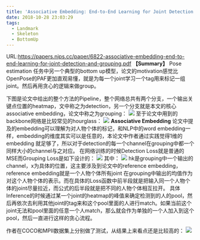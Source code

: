 ```yaml
---
title: 'Associative Embedding: End-to-End Learning for Joint Detection and Grouping'
date: 2018-10-28 23:03:29
tags:
  - Landmark
  - Skeleton
  - BottomUp
---
```

URL:https://papers.nips.cc/paper/6822-associative-embedding-end-to-end-learning-for-joint-detection-and-grouping.pdf
**【Summary】** Pose estimation 任务中另一个典型的bottom up模型，论文的motivation感觉比OpenPose的PAF更加直观易懂，就是为每一个joint学习一个tag用来标记一组joint。然后再用贪心的逻辑来做group。

下图是论文中给出的整个方法的Pipeline，整个网络总共有两个分支，一个输出关键点位置的heatmap，文中称之为detection，另一个分支就是本文的核心associative embedding，论文中称之为grouping：
![](Associative-Embedding-End-to-End-Learning-for-Joint-Detection-and-Grouping-3c5dd349b51723e15a8ec5ea15463e029db0fb03_1_690x338.jpg)
至于论文中用到的backbone网络是比较常见的hourglass：
![](Associative-Embedding-End-to-End-Learning-for-Joint-Detection-and-Grouping-e180bb474a3cf204c9540778d188a8f57ffa2ef0.png)
**Associative Embedding**
论文中提及的embedding可以理解为对人物个体的标记，和NLP中的word embedding一样，embedding的维度其实可以是任意的，本论文中作者通过实践觉得1维的embedding 就足够了，所以对于detection的每一个channel在grouping中都一个同样大小的channel与之对应。
在网络训练的时候Detection Loss就是普通的MSE而Grouping Loss是如下设计的：
![](Associative-Embedding-End-to-End-Learning-for-Joint-Detection-and-Grouping-3d23af6063c886a039dec53aa3ac965505139a8c.png)
其中：
![](Associative-Embedding-End-to-End-Learning-for-Joint-Detection-and-Grouping-2193d834631344a19a46cd6ac97a7346f44364b4.png)
hk是grouping中一个输出的channel，x为具体的位置，这主要涉及到论文中的reference embedding，reference embedding就是一个人物个体所有joint 在grouping中输出的均值作为对这个人物个体的表示。而在具体的Loss函数中前半段就是把输入同一个人物个体的joint尽量拉近，而公式的后半段就是把不同的人物个体相互拉开。
具体Inference的时候通过某一个joint的heatmap的峰值来确定检测到的人的pool，然后再依次去利用其他joint的tag来和这个pool里面的人进行match。如果当前这个joint无法和pool里面的任意一个人match，那么就会作为单独的一个人加入到这个pool，然后一直进行这样的贪心流程。

作者在COCO和MPII数据集上分别做了测试，从结果上来看点还是比较高的：
![](Associative-Embedding-End-to-End-Learning-for-Joint-Detection-and-Grouping-8c807a07df3ad3b1446d8e2ac598ae0448a0eea0.png)
